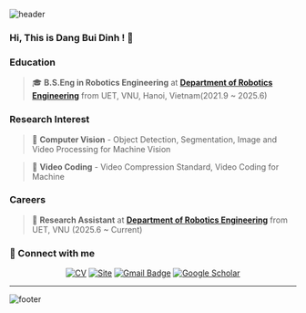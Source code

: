 ![header](https://capsule-render.vercel.app/api?type=wave&color=auto&height=150&section=header&text=Dang%20Bui%20Dinh&fontSize=70&animation=fadeIn)

### Hi, This is Dang Bui Dinh ! 👋

### Education  
> 🎓 **B.S.Eng in Robotics Engineering** at [**Department of Robotics Engineering**](https://sites.google.com/view/aimpuet/home) from UET, VNU, Hanoi, Vietnam(2021.9 ~ 2025.6)  

### Research Interest  
> 🔬 **Computer Vision** - Object Detection, Segmentation, Image and Video Processing for Machine Vision

> 🔬 **Video Coding** - Video Compression Standard, Video Coding for Machine

### Careers

> 💼 **Research Assistant** at [**Department of Robotics Engineering**](https://sites.google.com/view/aimpuet/home) from UET, VNU (2025.6 ~ Current)  
 

### 🔗 Connect with me

<div align=center>



[![CV](http://img.shields.io/badge/-CV-black?style=flat-square&logo=github&link=https://davinci-ai.tistory.com/)](https://dangdinh17.github.io/docs/CV/)
[![Site](http://img.shields.io/badge/-Site-black?style=flat-square&logo=githubpages&logoColor=white)](https://dangdinh17.github.io)
[![Gmail Badge](https://img.shields.io/badge/Gmail-d14836?style=flat-square&logo=Gmail&logoColor=white&link=mailto:tyoung960302@gmail.com)](mailto:dangdinh1713@gmail.com)
[![Google Scholar](https://img.shields.io/badge/Google%20Scholar-4285F4?style=flat-square&logo=google-scholar&logoColor=white)](https://scholar.google.com/citations?user=DEIog-oAAAAJ&hl=en)

</div>

---

![footer](https://capsule-render.vercel.app/api?type=wave&color=auto&height=120&section=footer&animation=fadeIn)
